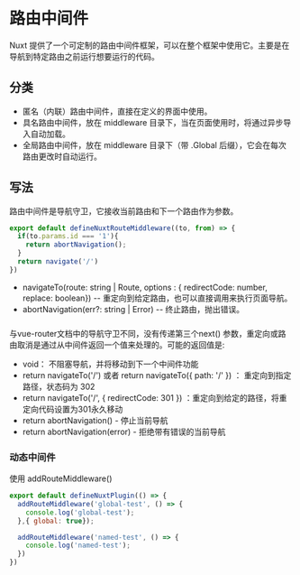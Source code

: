 # 路由中间件
Nuxt 提供了一个可定制的路由中间件框架，可以在整个框架中使用它。主要是在导航到特定路由之前运行想要运行的代码。

## 分类
- 匿名（内联）路由中间件，直接在定义的界面中使用。
- 具名路由中间件，放在 middleware 目录下，当在页面使用时，将通过异步导入自动加载。
- 全局路由中间件，放在 middleware 目录下（带 .Global 后缀），它会在每次路由更改时自动运行。

## 写法
路由中间件是导航守卫，它接收当前路由和下一个路由作为参数。
```js
export default defineNuxtRouteMiddleware((to, from) => {
  if(to.params.id === '1'){
    return abortNavigation();
  }
  return navigate('/')
})
```
- navigateTo(route: string | Route, options : { redirectCode: number, replace: boolean}) -- 重定向到给定路由，也可以直接调用来执行页面导航。
- abortNavigation(err?: string | Error) -- 终止路由，抛出错误。

### 
与vue-router文档中的导航守卫不同，没有传递第三个next() 参数，重定向或路由取消是通过从中间件返回一个值来处理的。可能的返回值是:
- void： 不阻塞导航，并将移动到下一个中间件功能
- return navigateTo('/') 或者 return navigateTo({ path: '/' }) ： 重定向到指定路径，状态码为 302
- return navigateTo('/', { redirectCode: 301 }) ：重定向到给定的路径，将重定向代码设置为301永久移动
- return abortNavigation() - 停止当前导航
- return abortNavigation(error) - 拒绝带有错误的当前导航


### 动态中间件
使用 addRouteMiddleware()
```js
export default defineNuxtPlugin(() => {
  addRouteMiddleware('global-test', () => {
    console.log('global-test');
  },{ global: true});

  addRouteMiddleware('named-test', () => {
    console.log('named-test');
  })
})
```

